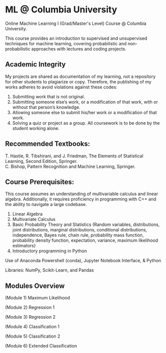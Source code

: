 # ML @ Columbia University
Online Machine Learning I (Grad/Master's Level) Course @ Columbia University.

This course provides an introduction to supervised and unsupervised techniques for machine learning, covering probabilistic and non-probabilistic approaches with lectures and coding projects.


## Academic Integrity
My projects are shared as documentation of my learning, not a repository for other students to plagiarize or copy. Therefore, the publishing of my works adheres to avoid violations against these codes:
1. Submitting work that is not original.
2. Submitting someone else’s work, or a modification of that work, with or without that person’s knowledge.
3. Allowing someone else to submit his/her work or a modification of that work.
4. Solving a quiz or project as a group. All coursework is to be done by the student working alone.



## Recommended Textbooks:
T. Hastie, R. Tibshirani, and J. Friedman, The Elements of Statistical Learning, Second Edition, Springer. <br> C. Bishop, Pattern Recognition and Machine Learning, Springer.

## Course Prerequisites:
This course assumes an understanding of multivariable calculus and linear algebra. Additionally, it requires proficiency in programming with C++ and the ability to navigate a large codebase.

1) Linear Algebra
2) Multivariate Calculus
3) Basic Probability Theory and Statistics (Random variables, distributions, joint distributions, marginal distributions, conditional distributions, independence, Bayes rule, chain rule, probability mass function, probability density function, expectation, variance, maximum likelihood estimators)
4) Introductory programming in Python

Use of Anaconda Powershell (conda), Jupyter Notebook Interface, & Python

Libraries: NumPy, Scikit-Learn, and Pandas

## Modules Overview
(Module 1)	Maximum Likelihood

(Module 2)	Regression 1

(Module 3)	Regression 2

(Module 4)	Classification 1

(Module 5)	Classification 2

(Module 6)	Extended Classification


